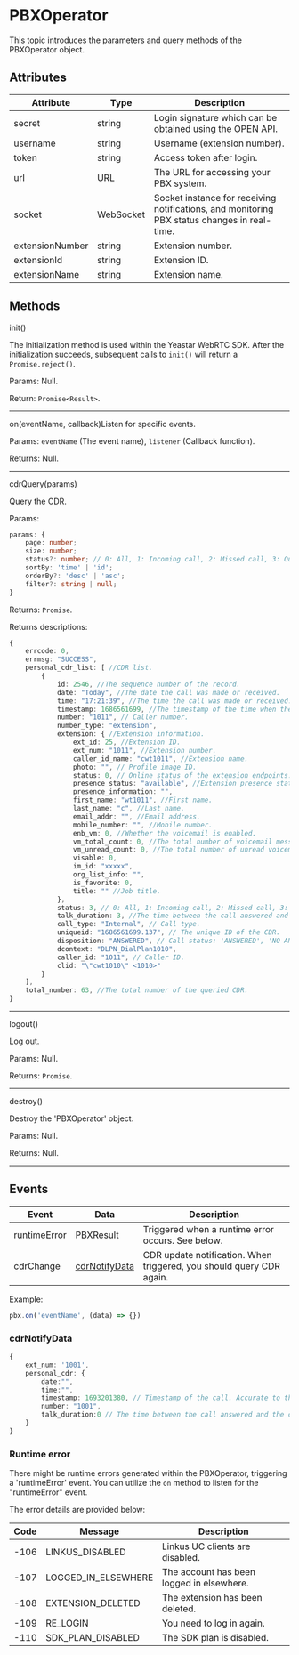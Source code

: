 # PBXOperator

This topic introduces the parameters and query methods of the PBXOperator object.

## Attributes 

| Attribute | Type | Description |
| ---- | ---- | ---- |
| secret | string | Login signature which can be obtained using the OPEN API. |
| username | string | Username (extension number). |
| token | string    | Access token after login. |
| url | URL | The URL for accessing your PBX system. |
| socket | WebSocket | Socket instance for receiving notifications, and monitoring PBX status changes in real-time. |
| extensionNumber | string | Extension number. |
| extensionId | string | Extension ID. |
| extensionName | string | Extension name. |

## Methods

init() 

The initialization method is used within the Yeastar WebRTC SDK. After the initialization succeeds, subsequent calls to `init()` will return a `Promise.reject()`.  

Params: Null.

Return: `Promise<Result>`.
****
on(eventName, callback)Listen for specific events.

Params: `eventName` (The event name), `listener` (Callback function).

Returns: Null.

****
cdrQuery(params) 

Query the CDR.

Params:
``` ts
params: {
    page: number;
    size: number;
    status?: number; // 0: All, 1: Incoming call, 2: Missed call, 3: Outgoing call. 
    sortBy: 'time' | 'id';
    orderBy?: 'desc' | 'asc';
    filter?: string | null;
}
```
Returns: `Promise`.

Returns descriptions:
```ts
{
    errcode: 0,
    errmsg: "SUCCESS",
    personal_cdr_list: [ //CDR list.
        {
            id: 2546, //The sequence number of the record.
            date: "Today", //The date the call was made or received.
            time: "17:21:39", //The time the call was made or received.
            timestamp: 1686561699, //The timestamp of the time when the call was made or received.
            number: "1011", // Caller number. 
            number_type: "extension",
            extension: { //Extension information.
                ext_id: 25, //Extension ID.
                ext_num: "1011", //Extension number.
                caller_id_name: "cwt1011", //Extension name.
                photo: "", // Profile image ID. 
                status: 0, // Online status of the extension endpoints. 0: Offline, 1: Online.
                presence_status: "available", //Extension presence status.
                presence_information: "",
                first_name: "wt1011", //First name.
                last_name: "c", //Last name.
                email_addr: "", //Email address.
                mobile_number: "", //Mobile number.
                enb_vm: 0, //Whether the voicemail is enabled.
                vm_total_count: 0, //The total number of voicemail messages.
                vm_unread_count: 0, //The total number of unread voicemail messages.
                visable: 0,
                im_id: "xxxxx",
                org_list_info: "",
                is_favorite: 0,
                title: "" //Job title.
            },
            status: 3, // 0: All, 1: Incoming call, 2: Missed call, 3: Outgoing call.
            talk_duration: 3, //The time between the call answered and the call ended.
            call_type: "Internal", // Call type.
            uniqueid: "1686561699.137", // The unique ID of the CDR.
            disposition: "ANSWERED", // Call status: 'ANSWERED', 'NO ANSWER', 'BUSY', 'FAILED', and 'VOICEMAIL'.
            dcontext: "DLPN_DialPlan1010",
            caller_id: "1011", // Caller ID.
            clid: "\"cwt1010\" <1010>"
        }
    ],
    total_number: 63, //The total number of the queried CDR.
}
```
****
logout() 

Log out.

Params: Null.

Returns: `Promise`.
****
destroy()

Destroy the 'PBXOperator' object.

Params: Null.

Returns: Null.
****

## Events
| Event | Data | Description |
| ---- | ---- | ---- |
| runtimeError | PBXResult | Triggered when a runtime error occurs. See below. |
| cdrChange | [cdrNotifyData](#cdr-notify-data) | CDR update notification. When triggered, you should query CDR again. |

Example:
```ts
pbx.on('eventName', (data) => {})
```
### cdrNotifyData

```ts
{
    ext_num: '1001',
    personal_cdr: {
        date:"",
        time:"",
        timestamp: 1693201380, // Timestamp of the call. Accurate to the second. 
        number: "1001",
        talk_duration:0 // The time between the call answered and the call ended.
    }
}
```

### Runtime error

There might be runtime errors generated within the PBXOperator, triggering a 'runtimeError' event. You can utilize the `on` method to listen for the "runtimeError" event. 

The error details are provided below:

| Code | Message | Description |
| ---- | ---- | ---- |
| -106 | LINKUS_DISABLED | Linkus UC clients are disabled.           |
| -107 | LOGGED_IN_ELSEWHERE | The account has been logged in elsewhere. |
| -108 | EXTENSION_DELETED | The extension has been deleted. |
| -109 | RE_LOGIN | You need to log in again.                                    |
| -110 | SDK_PLAN_DISABLED | The SDK plan is disabled.                 |